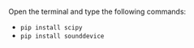Open the terminal and type the following commands: 

+ `pip install scipy`
+ `pip install sounddevice`